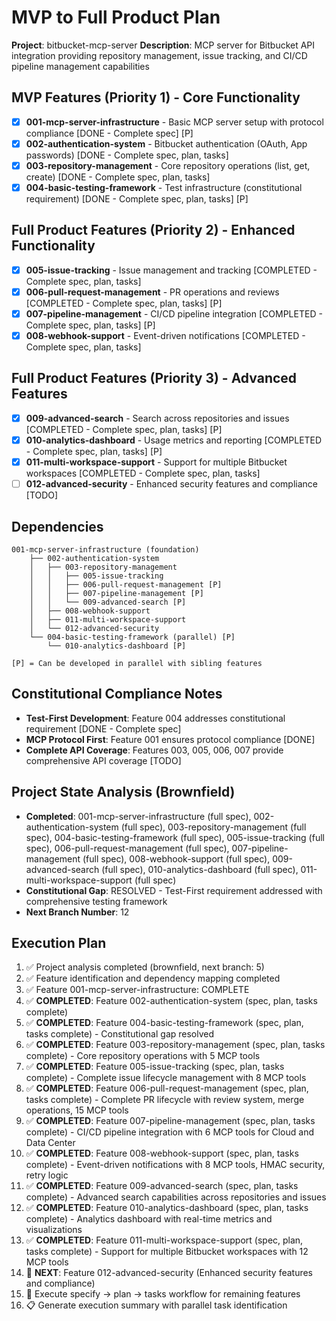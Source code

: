 # MVP to Full Product Plan

**Project**: bitbucket-mcp-server
**Description**: MCP server for Bitbucket API integration providing repository management, issue tracking, and CI/CD pipeline management capabilities

## MVP Features (Priority 1) - Core Functionality
- [x] **001-mcp-server-infrastructure** - Basic MCP server setup with protocol compliance [DONE - Complete spec] [P]
- [x] **002-authentication-system** - Bitbucket authentication (OAuth, App passwords) [DONE - Complete spec, plan, tasks]
- [x] **003-repository-management** - Core repository operations (list, get, create) [DONE - Complete spec, plan, tasks]
- [x] **004-basic-testing-framework** - Test infrastructure (constitutional requirement) [DONE - Complete spec, plan, tasks] [P]

## Full Product Features (Priority 2) - Enhanced Functionality  
- [x] **005-issue-tracking** - Issue management and tracking [COMPLETED - Complete spec, plan, tasks]
- [x] **006-pull-request-management** - PR operations and reviews [COMPLETED - Complete spec, plan, tasks] [P]
- [x] **007-pipeline-management** - CI/CD pipeline integration [COMPLETED - Complete spec, plan, tasks] [P] 
- [x] **008-webhook-support** - Event-driven notifications [COMPLETED - Complete spec, plan, tasks]

## Full Product Features (Priority 3) - Advanced Features
- [x] **009-advanced-search** - Search across repositories and issues [COMPLETED - Complete spec, plan, tasks] [P]
- [x] **010-analytics-dashboard** - Usage metrics and reporting [COMPLETED - Complete spec, plan, tasks] [P]
- [x] **011-multi-workspace-support** - Support for multiple Bitbucket workspaces [COMPLETED - Complete spec, plan, tasks]
- [ ] **012-advanced-security** - Enhanced security features and compliance [TODO]

## Dependencies
```
001-mcp-server-infrastructure (foundation)
    ├── 002-authentication-system 
    │   ├── 003-repository-management
    │   │   ├── 005-issue-tracking
    │   │   ├── 006-pull-request-management [P]
    │   │   ├── 007-pipeline-management [P]
    │   │   └── 009-advanced-search [P]
    │   ├── 008-webhook-support
    │   ├── 011-multi-workspace-support
    │   └── 012-advanced-security
    └── 004-basic-testing-framework (parallel) [P]
        └── 010-analytics-dashboard [P]

[P] = Can be developed in parallel with sibling features
```

## Constitutional Compliance Notes
- **Test-First Development**: Feature 004 addresses constitutional requirement [DONE - Complete spec]
- **MCP Protocol First**: Feature 001 ensures protocol compliance [DONE]
- **Complete API Coverage**: Features 003, 005, 006, 007 provide comprehensive API coverage [TODO]

## Project State Analysis (Brownfield)
- **Completed**: 001-mcp-server-infrastructure (full spec), 002-authentication-system (full spec), 003-repository-management (full spec), 004-basic-testing-framework (full spec), 005-issue-tracking (full spec), 006-pull-request-management (full spec), 007-pipeline-management (full spec), 008-webhook-support (full spec), 009-advanced-search (full spec), 010-analytics-dashboard (full spec), 011-multi-workspace-support (full spec)
- **Constitutional Gap**: RESOLVED - Test-First requirement addressed with comprehensive testing framework
- **Next Branch Number**: 12

## Execution Plan
1. ✅ Project analysis completed (brownfield, next branch: 5)
2. ✅ Feature identification and dependency mapping completed  
3. ✅ Feature 001-mcp-server-infrastructure: COMPLETE
4. ✅ **COMPLETED**: Feature 002-authentication-system (spec, plan, tasks complete)
5. ✅ **COMPLETED**: Feature 004-basic-testing-framework (spec, plan, tasks complete) - Constitutional gap resolved
6. ✅ **COMPLETED**: Feature 003-repository-management (spec, plan, tasks complete) - Core repository operations with 5 MCP tools
7. ✅ **COMPLETED**: Feature 005-issue-tracking (spec, plan, tasks complete) - Complete issue lifecycle management with 8 MCP tools
8. ✅ **COMPLETED**: Feature 006-pull-request-management (spec, plan, tasks complete) - Complete PR lifecycle with review system, merge operations, 15 MCP tools
9. ✅ **COMPLETED**: Feature 007-pipeline-management (spec, plan, tasks complete) - CI/CD pipeline integration with 6 MCP tools for Cloud and Data Center
10. ✅ **COMPLETED**: Feature 008-webhook-support (spec, plan, tasks complete) - Event-driven notifications with 8 MCP tools, HMAC security, retry logic
11. ✅ **COMPLETED**: Feature 009-advanced-search (spec, plan, tasks complete) - Advanced search capabilities across repositories and issues
12. ✅ **COMPLETED**: Feature 010-analytics-dashboard (spec, plan, tasks complete) - Analytics dashboard with real-time metrics and visualizations
13. ✅ **COMPLETED**: Feature 011-multi-workspace-support (spec, plan, tasks complete) - Support for multiple Bitbucket workspaces with 12 MCP tools
14. 🔄 **NEXT**: Feature 012-advanced-security (Enhanced security features and compliance)
15. 🔄 Execute specify → plan → tasks workflow for remaining features
16. 📋 Generate execution summary with parallel task identification